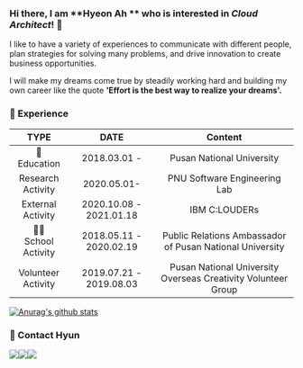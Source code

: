 ### Hi there,  I am **Hyeon Ah ** who is interested in *Cloud Architect*! :raising_hand:

I like to have a variety of experiences to communicate with different people, plan strategies for solving many problems, and drive innovation to create business opportunities.

I will make my dreams come true by steadily working hard and building my own career like the quote **'Effort is the best way to realize your dreams'.** 

   

### :dizzy: Experience​

|              TYPE               |          DATE           |                           Content                            |
| :-----------------------------: | :---------------------: | :----------------------------------------------------------: |
| :school_satchel:<br />Education |      2018.03.01 -       |                  Pusan National University                   |
|     Research <br />Activity     |       2020.05.01-       |                 PNU Software Engineering Lab                 |
|     External <br />Activity     | 2020.10.08 - 2021.01.18 |                        IBM C:LOUDERs                         |
| :ok_woman:<br />School Activity | 2018.05.11 - 2020.02.19 |   Public Relations Ambassador of Pusan National University   |
|    Volunteer <br />Activity     | 2019.07.21 - 2019.08.03 | Pusan National University Overseas Creativity Volunteer Group |

   

 [![Anurag's github stats](https://github-readme-stats.vercel.app/api?username=HYEONAH-SONG&hide=contribs,stars)](https://github.com/anuraghazra/github-readme-stats)

   

###  :purple_heart: ​Contact Hyun 

<a href="mailto:sha082072@gmail.com" target="_blank"><img src="https://img.shields.io/badge/gmail-EA4335?style=flat-square&logo=gmail&logoColor=white"/></a><a href="https://blog.naver.com/sha0820" target="_blank"><img src="https://img.shields.io/badge/naver-03C75A?style=flat-square&logo=naver&logoColor=white"/></a><a href="https://github.com/HYEONAH-SONG" target="_blank"><img src="https://img.shields.io/badge/GitHub-181717?style=flat-square&logo=GitHubt&logoColor=white"/></a>

